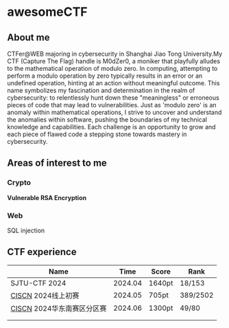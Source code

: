 # awesomeCTF

## About me

CTFer@WEB majoring in cybersecurity in Shanghai Jiao Tong University.My CTF (Capture The Flag) handle is M0dZer0, a moniker that playfully alludes to the mathematical operation of modulo zero. In computing, attempting to perform a modulo operation by zero typically results in an error or an undefined operation, hinting at an action without meaningful outcome. This name symbolizes my fascination and determination in the realm of cybersecurity: to relentlessly hunt down these "meaningless" or erroneous pieces of code that may lead to vulnerabilities. Just as 'modulo zero' is an anomaly within mathematical operations, I strive to uncover and understand the anomalies within software, pushing the boundaries of my technical knowledge and capabilities. Each challenge is an opportunity to grow and each piece of flawed code a stepping stone towards mastery in cybersecurity.

## Areas of interest to me
### Crypto
**Vulnerable RSA Encryption**

### Web

SQL injection

## CTF experience

| Name                                              | Time    | Score  | Rank     |
| ------------------------------------------------- | ------- | ------ | -------- |
| SJTU-CTF 2024                                     | 2024.04 | 1640pt | 18/153   |
| [CISCN](http://www.ciscn.cn) 2024线上初赛         | 2024.05 | 705pt  | 389/2502 |
| [CISCN](http://www.ciscn.cn) 2024华东南赛区分区赛 | 2024.06 | 1300pt | 49/80    |
|                                                   |         |        |          |
|                                                   |         |        |          |

